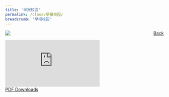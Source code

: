 ```yaml
---
title: '早报校园'
permalink: /clmoe/早报校园/
breadcrumb: '早报校园'
---
```

<a href="/gallery/华文学习展示区-chinese-exhibitions-e/community-partners/" style="float:right;">Back</a>
 <img src="/images/SPH-CL.jpg"> <br/>
<div class="video-container">
  <iframe src="https://www.youtube.com/embed/d6fmLlW8eoE" frameborder="0" allow="accelerometer; autoplay; encrypted-media; gyroscope; picture-in-picture" allowfullscreen></iframe></div>
<a href="/Sharing-Sessions/01-website-exhibitor-template-pdf.pdf" download>PDF Downloads</a>

